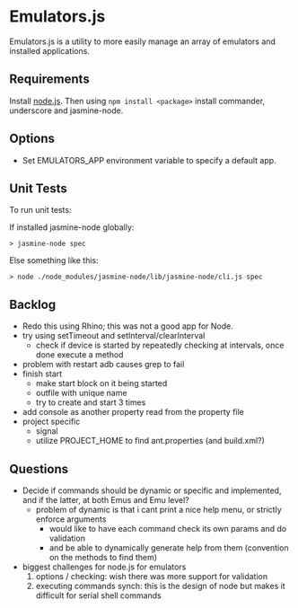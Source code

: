 Emulators.js
============
Emulators.js is a utility to more easily manage an array of emulators and installed applications.


Requirements
------------
Install [node.js]. Then using `npm install <package>` install commander, underscore and jasmine-node.


Options
-------
* Set EMULATORS_APP environment variable to specify a default app.


Unit Tests
----------
To run unit tests:

  If installed jasmine-node globally:

    > jasmine-node spec

  Else something like this:
    
    > node ./node_modules/jasmine-node/lib/jasmine-node/cli.js spec


Backlog
-------
* Redo this using Rhino; this was not a good app for Node.
* try using setTimeout and setInterval/clearInterval
  * check if device is started by repeatedly checking at intervals,
    once done execute a method
* problem with restart adb causes grep to fail
* finish start
  * make start block on it being started
  * outfile with unique name
  * try to create and start 3 times
* add console as another property read from the property file
* project specific
  * signal
  * utilize PROJECT_HOME to find ant.properties (and build.xml?)


Questions
---------
- Decide if commands should be dynamic or specific and implemented, 
  and if the latter, at both Emus and Emu level?
  - problem of dynamic is that i cant print a nice help menu, or
    strictly enforce arguments
    - would like to have each command check its own params and do
      validation
    - and be able to dynamically generate help from them (convention on
      the methods to find them)
- biggest challenges for node.js for emulators
  1. options / checking: wish there was more support for validation
  2. executing commands synch: this is the design of node but makes it difficult for serial shell commands


[node.js]: http://nodejs.org/
